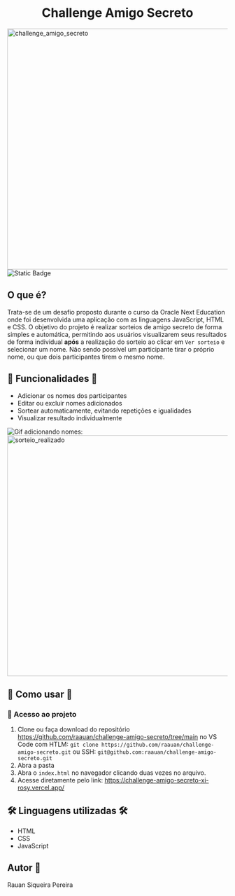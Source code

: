 <h1 align="center"> Challenge Amigo Secreto </h1>
<img width="650" height="550" alt="challenge_amigo_secreto" src="https://github.com/user-attachments/assets/475c153e-11d1-478b-8add-61088d73f8af" />
<img alt="Static Badge" src="https://img.shields.io/badge/status-Em%20desenvolvimento-brightgreen?label=Status&labelColor=dark_gray&color=green">


## O que é?

Trata-se de um desafio proposto durante o curso da Oracle Next Education onde foi desenvolvida uma aplicação com as linguagens JavaScript, HTML e CSS. 
O objetivo do projeto é realizar sorteios de amigo secreto de forma simples e automática, permitindo aos usuários visualizarem seus resultados de forma individual **após** a realização do sorteio ao clicar em `Ver sorteio` e selecionar um nome. Não sendo possível um participante tirar o próprio nome, ou que dois participantes tirem o mesmo nome.


## :hammer: Funcionalidades :hammer:

- Adicionar os nomes dos participantes
- Editar ou excluir nomes adicionados
- Sortear automaticamente, evitando repetições e igualidades
- Visualizar resultado individualmente

![Gif adicionando nomes:](https://github.com/user-attachments/assets/0c25f95f-0d4b-4eb4-84e9-dd7d5408d84e)
<img width="650" height="550" alt="sorteio_realizado" src="https://github.com/user-attachments/assets/85a337a8-b01d-425f-bf0a-41464ee89bd8" />


## 🚀 Como usar 🚀

### 📁 Acesso ao projeto
1. Clone ou faça download do repositório https://github.com/raauan/challenge-amigo-secreto/tree/main no VS Code com
HTLM:  `git clone https://github.com/raauan/challenge-amigo-secreto.git` ou SSH: `git@github.com:raauan/challenge-amigo-secreto.git`
2. Abra a pasta 
3. Abra o `index.html` no navegador clicando duas vezes no arquivo.
4. Acesse diretamente pelo link: https://challenge-amigo-secreto-xi-rosy.vercel.app/


## 🛠️ Linguagens utilizadas 🛠️

- HTML
- CSS
- JavaScript


## Autor 👤

Rauan Siqueira Pereira
